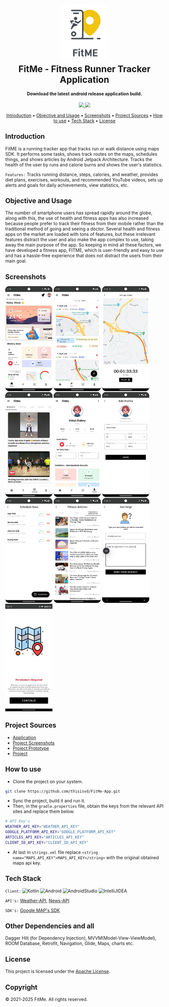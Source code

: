 <h1 align="center">
  <br>
  <img src="app/src/main/res/drawable/fitme_readme_icon.png" width="150">
  <br>
 FitMe - Fitness Runner Tracker Application 
 <br>
</h1>

<h4 align="center">Download the latest android release application build.</h4>

<p align="center">
 <a href="https://drive.google.com/file/d/1Qho2jY1abDxGWi-FM-6BBqKymv_ZeShK/view?usp=drive_link">
    <img src="https://img.shields.io/badge/-Drive-4285F4?logo=googledrive&logoColor=white" width="85">
 </a>
 <a href="https://github.com/thisisvd/FitMe-App/blob/master/support/application/Fitme-android-v1.3.6-b6-release.apk">
    <img src="https://img.shields.io/badge/-Github-231F20?logo=github&logoColor=white" width="85">
 </a>
</p>

<p align="center">
 <a href="#introduction">Introduction</a> •
 <a href="#objective-and-usage">Objective and Usage</a> •
 <a href="#screenshots">Screenshots</a> •
 <a href="#project-sources">Project Sources</a> •
 <a href="#how-to-use">How to use</a> •
 <a href="#tech-stack">Tech Stack</a> •
 <a href="#license">License</a>
</p>

## Introduction
FitME is a running tracker app that tracks run or walk distance using maps SDK. It performs some tasks, shows track routes on the maps, schedules things, and shows articles by Android Jetpack Architecture. Tracks the health of the user by runs and calorie burns and shows the user's statistics.

`Features:` Tracks running distance, steps, calories, and weather, provides diet plans, exercises, workouts, and recommended YouTube videos, sets up alerts and goals for daily achievements, view statistics, etc.

## Objective and Usage

The number of smartphone users has spread rapidly around the globe, along with this, the use of health and fitness apps has also increased because people prefer to track their fitness from their mobile rather than the traditional method of going and seeing a doctor. Several health and fitness apps on the market are loaded with tons of features, but these irrelevant features distract the user and also make the app complex to use, taking away the main purpose of the app. So keeping in mind all these factors, we have developed a fitness app, FITME, which is user-friendly and easy to use and has a hassle-free experience that does not distract the users from their main goal.

## Screenshots

<p float="left">
<img src="https://github.com/thisisvd/FitMe-App/blob/master/support/screenshots/fm_1.png" width="150">
<img src="https://github.com/thisisvd/FitMe-App/blob/master/support/screenshots/fm_2.png" width="150">
<img src="https://github.com/thisisvd/FitMe-App/blob/master/support/screenshots/fm_3.png" width="150">
<img src="https://github.com/thisisvd/FitMe-App/blob/master/support/screenshots/fm_4.png" width="150">
<img src="https://github.com/thisisvd/FitMe-App/blob/master/support/screenshots/fm_5.png" width="150">
<img src="https://github.com/thisisvd/FitMe-App/blob/master/support/screenshots/fm_6.png" width="150">
<img src="https://github.com/thisisvd/FitMe-App/blob/master/support/screenshots/fm_7.png" width="150">
<img src="https://github.com/thisisvd/FitMe-App/blob/master/support/screenshots/fm_8.png" width="150">
<img src="https://github.com/thisisvd/FitMe-App/blob/master/support/screenshots/fm_9.png" width="150">
<img src="https://github.com/thisisvd/FitMe-App/blob/master/support/screenshots/fm_10.png" width="150">
</p>

## Project Sources

 - [Application](https://drive.google.com/file/d/1Qho2jY1abDxGWi-FM-6BBqKymv_ZeShK/view?usp=drive_link)
 - [Project Screenshots](https://drive.google.com/drive/folders/1ux5hInwdHCKFBLXxt1ALX_d8Nsd6Sswo?usp=drive_link)
 - [Project Prototype](https://drive.google.com/file/d/1v39jWIhYB0mf8neDXWUhti9UclUm3Hvc/view?usp=sharing)
 - [Project](https://drive.google.com/drive/folders/1ZKiriA5bRr-G3z1bmTlYSgu9Y_uOAw9v?usp=sharing)

## How to use

  - Clone the project on your system.
```bash
git clone https://github.com/thisisvd/FitMe-App.git
```
  - Sync the project, build it and run it.
  - Then, in the `gradle.properties` file, obtain the keys from the relevant API sites and replace them below.
```bash
# API Key's
WEATHER_API_KEY="WEATHER_API_KEY"
GOOGLE_PLATFORM_API_KEY="GOOGLE_PLATFORM_API_KEY"
ARTICLES_API_KEY="ARTICLES_API_KEY"
CLIENT_ID_API_KEY="CLIENT_ID_API_KEY"
```
  - At last in `strings.xml` file replace `<string name="MAPS_API_KEY">MAPS_API_KEY</string>` with the original obtained maps api key.
 
## Tech Stack

`Client:` ![Kotlin](https://img.shields.io/badge/Kotlin-%237F52FF.svg?style=flat&logo=kotlin&logoColor=white)
![Android](https://img.shields.io/badge/OS-Android-informational?style=flat&logo=android&logoColor=white&color=269077)
![AndroidStudio](https://img.shields.io/badge/Editor-Android_Studio-informational?style=flat&logo=androidstudio&logoColor=white&color=269077)
![IntelliJIDEA](https://img.shields.io/badge/Editor-IntelliJ_IDEA-informational?style=flat&logo=intellij-idea&logoColor=white&color=269077)


`API's:` [Weather-API](https://www.weatherapi.com), [News-API](https://newsapi.org/)

`SDK's:` [Google MAP's SDK](https://mapsplatform.google.com/)

## Other Dependencies and all

Dagger Hilt (for Dependency Injection), MVVM(Model-View-ViewModel), ROOM Database, Retrofit, Navigation, Glide, Maps, charts etc.

## License

This project is licensed under the [Apache License](https://github.com/thisisvd/FitMe-App/blob/master/LICENSE).

## Copyright

© 2021-2025 FitMe. All rights reserved.
